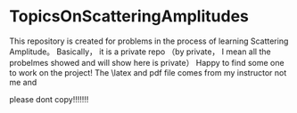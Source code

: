 # TopicsOnScatteringAmplitudes
 This repository is created for problems in the process of learning Scattering Amplitude。
 Basically， it is a private repo （by private， I mean all the probelmes showed and will show here is private）
 Happy to find some one to work on the project!
 The \latex and pdf file comes from my instructor not me and 
 
 please dont copy!!!!!!!
 
